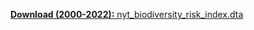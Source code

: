 <a href="/_includes/figure.html" target="_blank"><strong>Download (2000-2022):</strong> nyt_biodiversity_risk_index.dta</a><br><br>
